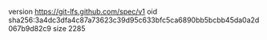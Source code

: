 version https://git-lfs.github.com/spec/v1
oid sha256:3a4dc3dfa4c87a73623c39d95c633bfc5ca6890bb5bcbb45da0a2d067b9d82c9
size 2285
